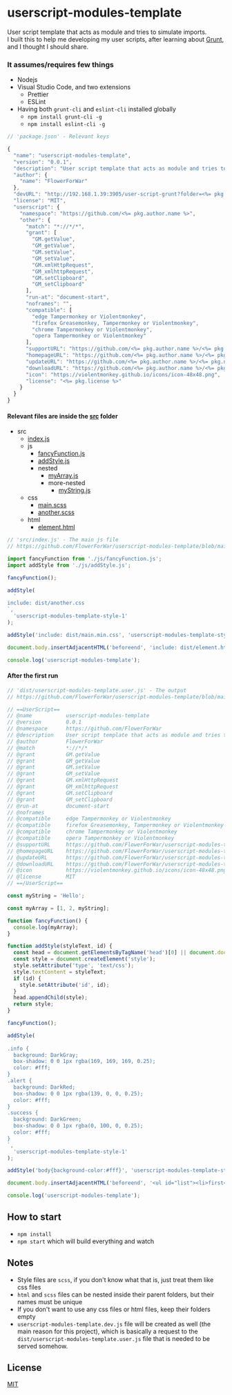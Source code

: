 # userscript-modules-template

User script template that acts as module and tries to simulate imports.  
I built this to help me developing my user scripts, after learning about [Grunt](https://gruntjs.com/), and I thought I should share.

### It assumes/requires few things

- Nodejs
- Visual Studio Code, and two extensions
  - Prettier
  - ESLint
- Having both `grunt-cli` and `eslint-cli` installed globally
  - `npm install grunt-cli -g`
  - `npm install eslint-cli -g`

```js
// 'package.json' - Relevant keys

{
  "name": "userscript-modules-template",
  "version": "0.0.1",
  "description": "User script template that acts as module and tries to simulate imports",
  "author": {
    "name": "FlowerForWar"
  },
  "devURL": "http://192.168.1.39:3905/user-script-grunt?folder=<%= pkg.name %>&_=.js",
  "license": "MIT",
  "userscript": {
    "namespace": "https://github.com/<%= pkg.author.name %>",
    "other": {
      "match": "*://*/*",
      "grant": [
        "GM.getValue",
        "GM_getValue",
        "GM.setValue",
        "GM_setValue",
        "GM.xmlHttpRequest",
        "GM_xmlhttpRequest",
        "GM.setClipboard",
        "GM_setClipboard"
      ],
      "run-at": "document-start",
      "noframes": "",
      "compatible": [
        "edge Tampermonkey or Violentmonkey",
        "firefox Greasemonkey, Tampermonkey or Violentmonkey",
        "chrome Tampermonkey or Violentmonkey",
        "opera Tampermonkey or Violentmonkey"
      ],
      "supportURL": "https://github.com/<%= pkg.author.name %>/<%= pkg.name %>/issues",
      "homepageURL": "https://github.com/<%= pkg.author.name %>/<%= pkg.name %>",
      "updateURL": "https://github.com/<%= pkg.author.name %>/<%= pkg.name %>/raw/main/dist/<%= pkg.name %>.meta.js",
      "downloadURL": "https://github.com/<%= pkg.author.name %>/<%= pkg.name %>/raw/main/dist/<%= pkg.name %>.user.js",
      "icon": "https://violentmonkey.github.io/icons/icon-48x48.png",
      "license": "<%= pkg.license %>"
    }
  }
}
```

#### Relevant files are inside the [src](https://github.com/FlowerForWar/userscript-modules-template/tree/main/src) folder

- src
  - [index.js](https://github.com/FlowerForWar/userscript-modules-template/blob/main/src/index.js)
  - js
    - [fancyFunction.js](https://github.com/FlowerForWar/userscript-modules-template/blob/main/src/js/fancyFunction.js)
    - [addStyle.js](https://github.com/FlowerForWar/userscript-modules-template/blob/main/src/js/addStyle.js)
    - nested
      - [myArray.js](https://github.com/FlowerForWar/userscript-modules-template/blob/main/src/js/nested/myArray.js)
      - more-nested
        - [myString.js](https://github.com/FlowerForWar/userscript-modules-template/blob/main/src/js/nested/more-nested/myString.js)
  - css
    - [main.scss](https://github.com/FlowerForWar/userscript-modules-template/blob/main/src/css/main.scss)
    - [another.scss](https://github.com/FlowerForWar/userscript-modules-template/blob/main/src/css/another.scss)
  - html
    - [element.html](https://github.com/FlowerForWar/userscript-modules-template/blob/main/src/html/element.html)

```js
// 'src/index.js' - The main js file
// https://github.com/FlowerForWar/userscript-modules-template/blob/main/src/index.js

import fancyFunction from './js/fancyFunction.js';
import addStyle from './js/addStyle.js';

fancyFunction();

addStyle(
  `
include: dist/another.css
`,
  'userscript-modules-template-style-1'
);

addStyle('include: dist/main.min.css', 'userscript-modules-template-style-2');

document.body.insertAdjacentHTML('beforeend', 'include: dist/element.html');

console.log('userscript-modules-template');
```

#### After the first run

```js
// 'dist/userscript-modules-template.user.js' - The output
// https://github.com/FlowerForWar/userscript-modules-template/blob/main/dist/userscript-modules-template.user.js

// ==UserScript==
// @name           userscript-modules-template
// @version        0.0.1
// @namespace      https://github.com/FlowerForWar
// @description    User script template that acts as module and tries to simulate imports
// @author         FlowerForWar
// @match          *://*/*
// @grant          GM.getValue
// @grant          GM_getValue
// @grant          GM.setValue
// @grant          GM_setValue
// @grant          GM.xmlHttpRequest
// @grant          GM_xmlhttpRequest
// @grant          GM.setClipboard
// @grant          GM_setClipboard
// @run-at         document-start
// @noframes
// @compatible     edge Tampermonkey or Violentmonkey
// @compatible     firefox Greasemonkey, Tampermonkey or Violentmonkey
// @compatible     chrome Tampermonkey or Violentmonkey
// @compatible     opera Tampermonkey or Violentmonkey
// @supportURL     https://github.com/FlowerForWar/userscript-modules-template/issues
// @homepageURL    https://github.com/FlowerForWar/userscript-modules-template
// @updateURL      https://github.com/FlowerForWar/userscript-modules-template/raw/main/dist/userscript-modules-template.meta.js
// @downloadURL    https://github.com/FlowerForWar/userscript-modules-template/raw/main/dist/userscript-modules-template.user.js
// @icon           https://violentmonkey.github.io/icons/icon-48x48.png
// @license        MIT
// ==/UserScript==

const myString = 'Hello';

const myArray = [1, 2, myString];

function fancyFunction() {
  console.log(myArray);
}

function addStyle(styleText, id) {
  const head = document.getElementsByTagName('head')[0] || document.documentElement;
  const style = document.createElement('style');
  style.setAttribute('type', 'text/css');
  style.textContent = styleText;
  if (id) {
    style.setAttribute('id', id);
  }
  head.appendChild(style);
  return style;
}

fancyFunction();

addStyle(
  `
.info {
  background: DarkGray;
  box-shadow: 0 0 1px rgba(169, 169, 169, 0.25);
  color: #fff; 
}
.alert {
  background: DarkRed;
  box-shadow: 0 0 1px rgba(139, 0, 0, 0.25);
  color: #fff; 
}
.success {
  background: DarkGreen;
  box-shadow: 0 0 1px rgba(0, 100, 0, 0.25);
  color: #fff; 
}
`,
  'userscript-modules-template-style-1'
);

addStyle('body{background-color:#fff}', 'userscript-modules-template-style-2');

document.body.insertAdjacentHTML('beforeend', '<ul id="list"><li>first</li><li>second</li><li>third</li></ul>');

console.log('userscript-modules-template');
```

## How to start

- `npm install`
- `npm start` which will build everything and watch

## Notes

- Style files are `scss`, if you don't know what that is, just treat them like css files
- `html` and `scss` files can be nested inside their parent folders, but their names must be unique
- If you don't want to use any css files or html files, keep their folders empty
- `userscript-modules-template.dev.js` file will be created as well (the main reason for this project), which is basically a request to the `dist/userscript-modules-template.user.js` file that is needed to be served somehow.

## License

[MIT](https://github.com/FlowerForWar/userscript-modules-template/blob/main/LICENSE)
